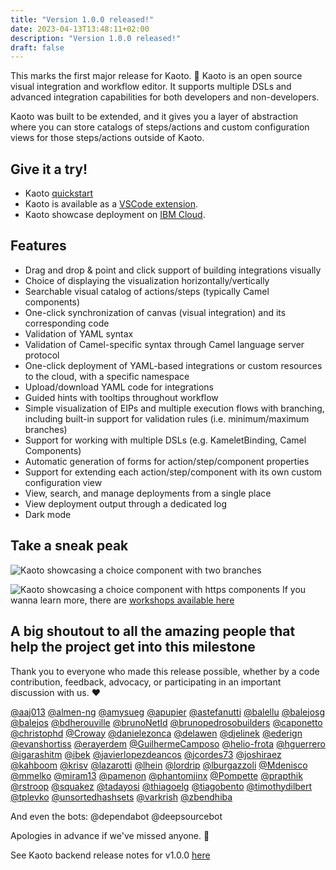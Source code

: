 ```yaml
---
title: "Version 1.0.0 released!"
date: 2023-04-13T13:48:11+02:00
description: "Version 1.0.0 released!"
draft: false
---
```


This marks the first major release for Kaoto. 🍾  Kaoto is an open source visual integration and workflow editor. It supports multiple DSLs and advanced integration capabilities for both developers and non-developers.

Kaoto was built to be extended, and it gives you a layer of abstraction where you can store catalogs of steps/actions and custom configuration views for those steps/actions outside of Kaoto.


## Give it a try!

* Kaoto [quickstart](https://kaoto.io/quickstart/)
* Kaoto is available as a [VSCode extension](https://marketplace.visualstudio.com/items?itemName=redhat.vscode-kaoto).
* Kaoto showcase deployment on [IBM Cloud](https://kaoto-stable-kaoto.mariasde-cluster-c22fc5e8e66e9470d8f58db21c47bfd0-0000.eu-de.containers.appdomain.cloud/).


## Features
- Drag and drop & point and click support of building integrations visually
- Choice of displaying the visualization horizontally/vertically
- Searchable visual catalog of actions/steps (typically Camel components)
- One-click synchronization of canvas (visual integration) and its corresponding code
- Validation of YAML syntax
- Validation of Camel-specific syntax through Camel language server protocol
- One-click deployment of YAML-based integrations or custom resources to the cloud, with a specific namespace
- Upload/download YAML code for integrations
- Guided hints with tooltips throughout workflow
- Simple visualization of EIPs and multiple execution flows with branching, including built-in support for validation rules (i.e. minimum/maximum branches)
- Support for working with multiple DSLs (e.g. KameletBinding, Camel Components)
- Automatic generation of forms for action/step/component properties
- Support for extending each action/step/component with its own custom configuration view
- View, search, and manage deployments from a single place
- View deployment output through a dedicated log
- Dark mode

## Take a sneak peak
![Kaoto showcasing a choice component with two branches](/images/workshop/beginner-camel-choice/first.png "Kaoto showcasing a choice component with two branches")

![Kaoto showcasing a choice component with https components](/images/workshop/beginner-camel-choice/front.png "Kaoto showcasing a choice component with https components")
If you wanna learn more, there are [workshops available here](/workshop)

## A big shoutout to all the amazing people that help the project get into this milestone
Thank you to everyone who made this release possible, whether by a code contribution, feedback, advocacy, or participating in an important discussion with us. ❤️

[@aaj013](https://github.com/aaj013) [@almen-ng](https://github.com/almen-ng) [@amysueg](https://github.com/amysueg) [@apupier](https://github.com/apupier) [@astefanutti](https://github.com/astefanutti) [@balellu](https://github.com/balellu) [@balejosg](https://github.com/balejosg) [@balejos](https://github.com/balejos) [@bdherouville](https://github.com/bdherouville) [@brunoNetId](https://github.com/brunoNetId) [@brunopedrosobuilders](https://github.com/brunopedrosobuilders) [@caponetto](https://github.com/caponetto) [@christophd](https://github.com/christophd) [@Croway](https://github.com/Croway) [@danielezonca](https://github.com/danielezonca) [@delawen](https://github.com/delawen) [@djelinek](https://github.com/djelinek) [@ederign](https://github.com/ederign) [@evanshortiss](https://github.com/evanshortiss) [@erayerdem](https://github.com/erayerdem) [@GuilhermeCamposo](https://github.com/GuilhermeCamposo) [@helio-frota](https://github.com/helio-frota) [@hguerrero](https://github.com/hguerrero) [@igarashitm](https://github.com/igarashitm) [@ibek](https://github.com/ibek) [@javierlopezdeancos](https://github.com/javierlopezdeancos) [@jcordes73](https://github.com/jcordes73) [@joshiraez](https://github.com/joshiraez) [@kahboom](https://github.com/kahboom) [@krisv](https://github.com/krisv) [@lazarotti](https://github.com/lazarotti) [@lhein](https://github.com/lhein) [@lordrip](https://github.com/lordrip) [@lburgazzoli](https://github.com/lburgazzoli) [@Mdenisco](https://github.com/Mdenisco) [@mmelko](https://github.com/mmelko) [@miram13](https://github.com/miram13) [@pamenon](https://github.com/pamenon) [@phantomjinx](https://github.com/phantomjinx) [@Pompette](https://github.com/Pompette) [@prapthik](https://github.com/prapthik) [@rstroop](https://github.com/rstroop) [@squakez](https://github.com/squakez) [@tadayosi](https://github.com/tadayosi) [@thiagoelg](https://github.com/thiagoelg) [@tiagobento](https://github.com/tiagobento) [@timothydilbert](https://github.com/timothydilbert) [@tplevko](https://github.com/tplevko) [@unsortedhashsets](https://github.com/unsortedhashsets) [@varkrish](https://github.com/varkrish) [@zbendhiba](https://github.com/zbendhiba)

And even the bots: @dependabot @deepsourcebot

Apologies in advance if we've missed anyone. 🙂

See Kaoto backend release notes for v1.0.0 [here](https://github.com/KaotoIO/kaoto-backend/releases/tag/v1.0.0)
